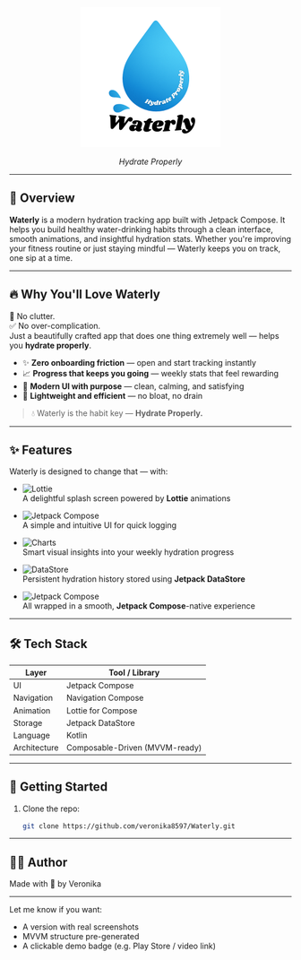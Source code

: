 <p align="center">
  <img src="assets/waterly_logo.png" alt="Waterly Logo" width="250"/>
</p>

<p align="center"><i>Hydrate Properly</i></p>

---

## 🌊 Overview

**Waterly** is a modern hydration tracking app built with Jetpack Compose. It helps you build healthy water-drinking habits through a clean interface, smooth animations, and insightful hydration stats. Whether you're improving your fitness routine or just staying mindful — Waterly keeps you on track, one sip at a time.

---

## 🔥 Why You'll Love Waterly

🚫 No clutter.  
✅ No over-complication.  
Just a beautifully crafted app that does one thing extremely well — helps you **hydrate properly**.

- ✨ **Zero onboarding friction** — open and start tracking instantly  
- 📈 **Progress that keeps you going** — weekly stats that feel rewarding  
- 🎨 **Modern UI with purpose** — clean, calming, and satisfying  
- 🔋 **Lightweight and efficient** — no bloat, no drain  

> 💧 Waterly is the habit key — **Hydrate Properly.**

---



## ✨ Features

Waterly is designed to change that — with:

- ![Lottie](https://img.shields.io/badge/Lottie-Animation-blue?logo=lottiefiles&logoColor=white)  
  A delightful splash screen powered by **Lottie** animations  

- ![Jetpack Compose](https://img.shields.io/badge/Jetpack%20Compose-UI-green?logo=jetpackcompose&logoColor=white)  
  A simple and intuitive UI for quick logging  

- ![Charts](https://img.shields.io/badge/Charts-Progress-lightblue?logo=area-chart&logoColor=white)  
  Smart visual insights into your weekly hydration progress  

- ![DataStore](https://img.shields.io/badge/DataStore-Persistence-purple?logo=databricks&logoColor=white)  
  Persistent hydration history stored using **Jetpack DataStore**  

- ![Jetpack Compose](https://img.shields.io/badge/Compose%20Native-Built%20With-blueviolet?logo=jetpackcompose&logoColor=white)  
  All wrapped in a smooth, **Jetpack Compose**-native experience

---

## 🛠️ Tech Stack

| Layer         | Tool / Library            |
|---------------|----------------------------|
| UI            | Jetpack Compose            |
| Navigation    | Navigation Compose         |
| Animation     | Lottie for Compose         |
| Storage       | Jetpack DataStore          |
| Language      | Kotlin                     |
| Architecture  | Composable-Driven (MVVM-ready) |

---

## 🚀 Getting Started

1. Clone the repo:
   ```bash
   git clone https://github.com/veronika8597/Waterly.git

---

## 👩‍💻 Author
Made with 💙 by Veronika


---

Let me know if you want:
- A version with real screenshots
- MVVM structure pre-generated
- A clickable demo badge (e.g. Play Store / video link)

